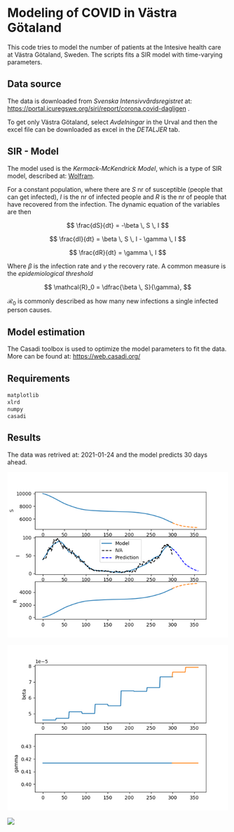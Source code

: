 
# Modeling of COVID in Västra Götaland
This code tries to model the number of patients at the Intesive health
care at Västra Götaland, Sweden. The scripts fits a SIR model with time-varying parameters.


## Data source
The data is downloaded from *Svenska Intensivvårdsregistret* at:
https://portal.icuregswe.org/siri/report/corona.covid-dagligen .


To get only Västra Götaland, select *Avdelningar* in the Urval and then the excel file can be downloaded as excel in the *DETALJER* tab.

## SIR - Model 
The model used is the *Kermack-McKendrick Model*, which is a type of SIR model, described at: [Wolfram](https://mathworld.wolfram.com/Kermack-McKendrickModel.html).


For a constant population, where there are $S$ nr of susceptible (people that can get infected), $I$ is the nr of infected people and $R$ is the nr of people 
that have recovered from the infection. The dynamic equation of the variables are then

$$
\frac{dS}{dt} = -\beta \, S \, I 
$$

$$
\frac{dI}{dt} = \beta \, S \, I - \gamma \, I
$$

$$
\frac{dR}{dt} = \gamma \, I
$$

Where $\beta$ is the infection rate and $\gamma$ the recovery rate. A common measure is the *epidemiological threshold*

$$
\mathcal{R}_0 = \dfrac{\beta \, S}{\gamma},
$$

$\mathcal{R}_0$ is commonly described as how many new infections a single infected person causes.

## Model estimation
The Casadi toolbox is used to optimize the model parameters to fit the data. More can be found at: https://web.casadi.org/

## Requirements
```
matplotlib
xlrd
numpy
casadi
```
## Results
The data was retrived at: 2021-01-24 and the model predicts 30 days ahead.

![](img/SIR.png)

![](img/param_traj.png)

![](img/predict.png)






